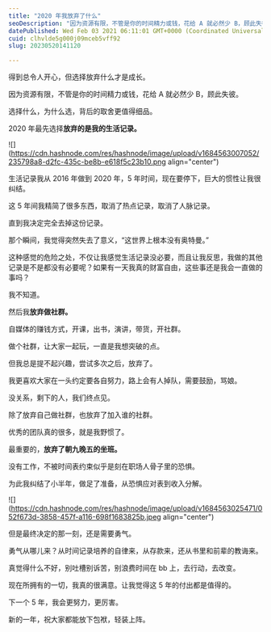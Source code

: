 ```yaml
---
title: "2020 年我放弃了什么"
seoDescription: "因为资源有限，不管是你的时间精力或钱，花给 A 就必然少 B，顾此失彼。选择什么，为什么选，背后的取舍更值得细品。"
datePublished: Wed Feb 03 2021 06:11:01 GMT+0000 (Coordinated Universal Time)
cuid: clhvlde5g000j09mceb5vff92
slug: 20230520141120

---
```


得到总令人开心，但选择放弃什么才是成长。

因为资源有限，不管是你的时间精力或钱，花给 A 就必然少 B，顾此失彼。

选择什么，为什么选，背后的取舍更值得细品。

2020 年最先选择**放弃的是我的生活记录。**

![](https://cdn.hashnode.com/res/hashnode/image/upload/v1684563007052/235798a8-d2fc-435c-be8b-e618f5c23b10.png align="center")

生活记录我从 2016 年做到 2020 年，5 年时间，现在要停下，巨大的惯性让我很纠结。

这 5 年间我精简了很多东西，取消了热点记录，取消了人脉记录。

直到我决定完全去掉这份记录。

那个瞬间，我觉得突然失去了意义，“这世界上根本没有奥特曼。”

这种感觉的危险之处，不仅让我感觉生活记录没必要，而且让我反思，我做的其他记录是不是都没有必要呢？如果有一天我真的财富自由，这些事还是我会一直做的事吗？

我不知道。

然后我**放弃做社群。**

自媒体的赚钱方式，开课，出书，演讲，带货，开社群。

做个社群，让大家一起玩，一直是我想突破的点。

但我总是提不起兴趣，尝试多次之后，放弃了。

我更喜欢大家在一头约定要各自努力，路上会有人掉队，需要鼓励，骂娘。

没关系，剩下的人，我们终点见。

除了放弃自己做社群，也放弃了加入谁的社群。

优秀的团队真的很多，就是我野惯了。

最重要的，**放弃了朝九晚五的坐班。**

没有工作，不被时间表约束似乎是刻在职场人骨子里的恐惧。

为此我纠结了小半年，做足了准备，从恐惧应对表到收入分解。

![](https://cdn.hashnode.com/res/hashnode/image/upload/v1684563025471/052f673d-3858-457f-a116-698f1683825b.jpeg align="center")

但是最终决定的那一刻，还是需要勇气。

勇气从哪儿来？从时间记录培养的自律来，从存款来，还从书里和前辈的教诲来。

真觉得什么不好，别吐槽别诉苦，别浪费时间在 bb 上，去行动，去改变。

现在所拥有的一切，我真的很满意。让我觉得这 5 年的付出都是值得的。

下一个 5 年，我会更努力，更厉害。

新的一年，祝大家都能放下包袱，轻装上阵。